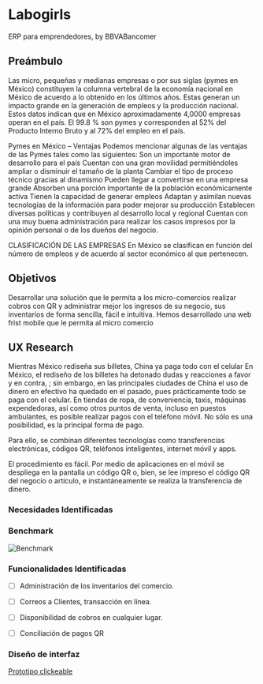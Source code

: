 # Labogirls
ERP para emprendedores, by BBVABancomer

## Preámbulo

Las micro, pequeñas y medianas empresas o por sus siglas (pymes en México) constituyen la columna vertebral de la economía nacional en México de acuerdo a lo obtenido en los últimos años. Estas generan un impacto grande en la generación de empleos y la producción nacional. Estos datos indican que en México aproximadamente 4,0000 empresas operan en el país. El 99.8 % son pymes y corresponden al 52% del Producto Interno Bruto y al 72% del empleo en el país.

Pymes en México – Ventajas
Podemos mencionar algunas de las ventajas de las Pymes tales como las siguientes:
Son un importante motor de desarrollo para el país
Cuentan con una gran movilidad permitiéndoles ampliar o disminuir el tamaño de la planta
Cambiar el tipo de proceso técnico gracias al dinamismo
Pueden llegar a convertirse en una empresa grande
Absorben una porción importante de la población económicamente activa
Tienen la capacidad de generar empleos
Adaptan y asimilan nuevas tecnologías de la información para poder mejorar su producción
Establecen diversas políticas y contribuyen al desarrollo local y regional
Cuentan con una muy buena administración para realizar los casos impresos por la opinión personal o de los dueños del negocio.

CLASIFICACIÓN DE LAS EMPRESAS
En México se clasifican en función del número de empleos y de acuerdo al sector económico al que pertenecen.

## Objetivos

Desarrollar una solución que le permita a los micro-comercios realizar cobros con QR y administrar mejor los ingresos de su negocio, sus inventarios de forma sencilla, fácil e intuitiva. Hemos desarrollado una web frist mobile que le permita al micro comercio 

## UX Research 
Mientras México rediseña sus billetes, China ya paga todo con el celular
En México, el rediseño de los billetes  ha detonado dudas y reacciones a favor y en contra, ; sin embargo, en las principales ciudades de China el uso de dinero en efectivo ha quedado en el pasado, pues prácticamente todo se paga con el celular.
En tiendas de ropa, de conveniencia, taxis, máquinas expendedoras, así como otros puntos de venta, incluso en puestos ambulantes, es posible realizar pagos con el teléfono móvil. No sólo es una posibilidad, es la principal forma de pago.

Para ello, se combinan diferentes tecnologías como transferencias electrónicas, códigos QR, teléfonos inteligentes, internet móvil y apps.

El procedimiento es fácil. Por medio de aplicaciones en el móvil se despliega en la pantalla un código QR o, bien, se lee impreso el código QR del negocio o artículo, e instantáneamente se realiza la transferencia de dinero.

### Necesidades Identificadas



### Benchmark

![Benchmark](images/qr.png)

### Funcionalidades Identificadas 

- [ ] Administración de los inventarios del comercio.

- [ ] Correos a Clientes, transacción en línea.

- [ ] Disponibilidad de cobros en cualquier lugar. 

- [ ] Conciliación de pagos QR

### Diseño de interfaz

[Prototipo clickeable](https://marvelapp.com/edbajij/screen/47638381)